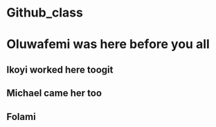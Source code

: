 # Github_class

# Oluwafemi was here before you all

## Ikoyi worked here toogit

## Michael came her too

## Folami
